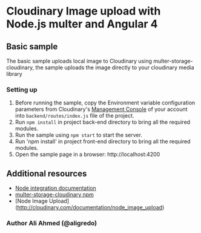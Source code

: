 # Cloudinary Image upload with Node.js multer and Angular 4 #

## Basic sample

The basic sample uploads local image to Cloudinary using multer-storage-cloudinary, the sample uploads the image directly to your cloudinary media library

### Setting up

1. Before running the sample, copy the Environment variable configuration parameters from Cloudinary's [Management Console](https://cloudinary.com/console) of your account into `backend/routes/index.js` file of the project.
1. Run `npm install` in project back-end directory to bring all the required modules.
1. Run the sample using `npm start` to start the server.
1. Run 'npm install' in project front-end directory to bring all the required modules.
1. Open the sample page in a browser: http://localhost:4200


## Additional resources ##

* [Node integration documentation](http://cloudinary.com/documentation/node_integration)
* [multer-storage-cloudinary npm](https://www.npmjs.com/package/multer-storage-cloudinary)
* [Node Image Upload] (http://cloudinary.com/documentation/node_image_upload)


### Author Ali Ahmed (@aligredo)
